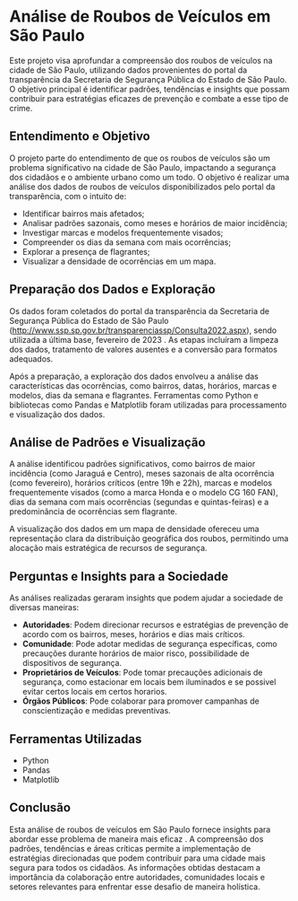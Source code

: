 # Análise de Roubos de Veículos em São Paulo

Este projeto visa aprofundar a compreensão dos roubos de veículos na cidade de São Paulo, utilizando dados provenientes do portal da transparência da Secretaria de Segurança Pública do Estado de São Paulo. O objetivo principal é identificar padrões, tendências e insights que possam contribuir para estratégias eficazes de prevenção e combate a esse tipo de crime.

## Entendimento e Objetivo

O projeto parte do entendimento de que os roubos de veículos são um problema significativo na cidade de São Paulo, impactando a segurança dos cidadãos e o ambiente urbano como um todo. O objetivo é realizar uma análise dos dados de roubos de veículos disponibilizados pelo portal da transparência, com o intuito de:

- Identificar bairros mais afetados;
- Analisar padrões sazonais, como meses e horários de maior incidência;
- Investigar marcas e modelos frequentemente visados;
- Compreender os dias da semana com mais ocorrências;
- Explorar a presença de flagrantes;
- Visualizar a densidade de ocorrências em um mapa.

## Preparação dos Dados e Exploração

Os dados foram coletados do portal da transparência da Secretaria de Segurança Pública do Estado de São Paulo (http://www.ssp.sp.gov.br/transparenciassp/Consulta2022.aspx), sendo utilizada a última base, fevereiro de 2023 . As etapas incluíram a limpeza dos dados, tratamento de valores ausentes e a conversão para formatos adequados.

Após a preparação, a exploração dos dados envolveu a análise das características das ocorrências, como bairros, datas, horários, marcas e modelos, dias da semana e flagrantes. Ferramentas como Python e bibliotecas como Pandas e Matplotlib foram utilizadas para processamento e visualização dos dados.

## Análise de Padrões e Visualização

A análise identificou padrões significativos, como bairros de maior incidência (como Jaraguá e Centro), meses sazonais de alta ocorrência (como fevereiro), horários críticos (entre 19h e 22h), marcas e modelos frequentemente visados (como a marca Honda e o modelo CG 160 FAN), dias da semana com mais ocorrências (segundas e quintas-feiras) e a predominância de ocorrências sem flagrante.

A visualização dos dados em um mapa de densidade ofereceu uma representação clara da distribuição geográfica dos roubos, permitindo uma alocação mais estratégica de recursos de segurança.

## Perguntas e Insights para a Sociedade

As análises realizadas geraram insights que podem ajudar a sociedade de diversas maneiras:

- **Autoridades**: Podem direcionar recursos e estratégias de prevenção de acordo com os bairros, meses, horários e dias mais críticos.
- **Comunidade**: Pode adotar medidas de segurança específicas, como precauções durante horários de maior risco, possibilidade de dispositivos de segurança.
- **Proprietários de Veículos**: Pode tomar precauções adicionais de segurança, como estacionar em locais bem iluminados e se possivel evitar certos locais em certos horarios.
- **Órgãos Públicos**: Pode colaborar para promover campanhas de conscientização e medidas preventivas.

## Ferramentas Utilizadas

- Python
- Pandas
- Matplotlib

## Conclusão

Esta análise de roubos de veículos em São Paulo fornece insights para abordar esse problema de maneira mais eficaz . A compreensão dos padrões, tendências e áreas críticas permite a implementação de estratégias direcionadas que podem contribuir para uma cidade mais segura para todos os cidadãos. As informações obtidas destacam a importância da colaboração entre autoridades, comunidades locais e setores relevantes para enfrentar esse desafio de maneira holística.


